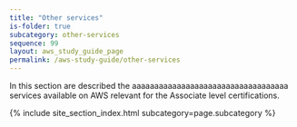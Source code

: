 ```yaml
---
title: "Other services"
is-folder: true
subcategory: other-services
sequence: 99
layout: aws_study_guide_page
permalink: /aws-study-guide/other-services
---
```


In this section are described the aaaaaaaaaaaaaaaaaaaaaaaaaaaaaaaaaaa services available on AWS relevant for the Associate level certifications.

{% include site_section_index.html subcategory=page.subcategory %}